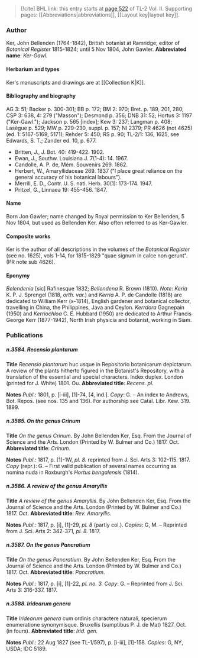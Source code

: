 > [!cite] BHL link: this entry starts at [page 522](https://www.biodiversitylibrary.org/page/33068764) of TL-2 Vol. II.
> Supporting pages: [[Abbreviations|abbreviations]], [[Layout key|layout key]].

### Author

Ker, John Bellenden (1764-1842), British botanist at Ramridge; editor of *Botanical Register* 1815-1824; until 5 Nov 1804, John Gawler. 
**Abbreviated name**: *Ker-Gawl.*

#### Herbarium and types

Ker's manuscripts and drawings are at [[Collection K|K]].

#### Bibliography and biography

AG 3: 51; Backer p. 300-301; BB p. 172; BM 2: 970; Bret. p. 189, 201, 280; CSP 3: 638, 4: 279 ("Masson"); Desmond p. 356; DNB 31: 52; Hortus 3: 1197 ("Ker-Gawl."); Jackson p. 565 \[index\]; Kew 3: 237; Langman p. 408; Lasègue p. 529; MW p. 229-230, suppl. p. 157; NI 2379; PR 4626 (not 4625) (ed. 1: 5167-5169, 5171); Rehder 5: 450; RS p. 90; TL-2/1: 136, 1625, see Edwards, S. T.; Zander ed. 10, p. 677.
- Britten, J., J. Bot. 40: 419-422. 1902.
- Ewan, J., Southw. Louisiana J. 7(1-4): 14. 1967.
- Candolle, A. P. de, Mém. Souvenirs 269. 1862.
- Herbert, W., Amaryllidaceae 269. 1837 ("I place great reliance on the general accuracy of his botanical labours").
- Merrill, E. D., Contr. U. S. natl. Herb. 30(1): 173-174. 1947.
- Pritzel, G., Linnaea 19: 455-456. 1847.

#### Name

Born Jon Gawler; name changed by Royal permission to Ker Bellenden, 5 Nov 1804, but used as Bellenden Ker. Also often referred to as Ker-Gawler.

#### Composite works

Ker is the author of all descriptions in the volumes of the *Botanical Register* (see no. 1625), vols 1-14, for 1815-1829 "quae signum in calce non gerunt". (PR note sub 4626).

#### Eponymy

*Belendenia* \[sic\] Rafinesque 1832; *Bellendena* R. Brown (1810). *Note*: *Keria* K. P. J. Sprengel (1818, *orth. var.*) and *Kerria* A. P. de Candolle (1818) are dedicated to William Kerr (x-1814), English gardener and botanical collector, travelling in China, the Philippines, Java and Ceylon. *Kerrdora* Gagnepain (1950) and *Kerriochloa* C. E. Hubbard (1950) are dedicated to Arthur Francis George Kerr (1877-1942), North Irish physicia and botanist, working in Siam.

### Publications

##### n.3584. Recensio plantarum

**Title**
*Recensio plantarum* huc usque in Repositorio botanicarum depictarum. A review of the plants hitherto figured in the Botanist's Repository, with a translation of the essential and special characters. Index duplex. London (printed for J. White) 1801. Ou.
**Abbreviated title**: *Recens. pl.*

**Notes**
*Publ*.: 1801, p. \[i-iii\], \[1\]-74, \[4, ind.\]. *Copy*: G. – An index to Andrews, Bot. Repos. (see nos. 135 and 136). For authorship see Catal. Libr. Kew. 319. 1899.

##### n.3585. On the genus Crinum

**Title**
*On the genus Crinum*. By John Bellenden Ker, Esq. From the Journal of Science and the Arts. London (Printed by W. Bulmer and Co.) 1817. Oct.
**Abbreviated title**: *Crinum*.

**Notes**
*Publ*.: 1817, p. \[1\]-1W, *pl. 8.* reprinted from J. Sci. Arts 3: 102-115. 1817. *Copy* (repr.): G. – First valid publication of several names occurring as nomina nuda in Roxburgh's *Hortus bengalensis* (1814).

##### n.3586. A review of the genus Amaryllis

**Title**
*A review of the genus Amaryllis*. By John Bellenden Ker, Esq. From the Journal of Science and the Arts. London (Printed by W. Bulmer and Co.) 1817. Oct.
**Abbreviated title**: *Rev. Amaryllis*.

**Notes**
*Publ*.: 1817, p. \[i\], \[1\]-29, *pl. 8* (partly col.). *Copies*: G, M. – Reprinted from J. Sci. Arts 2: 342-371, *pl. 8.* 1817.

##### n.3587. On the genus Pancratium

**Title**
*On the genus Pancratium*. By John Bellenden Ker, Esq. From the Journal of Science and the Arts. London (Printed by W. Bulmer and Co.) 1817. Oct.
**Abbreviated title**: *Pancratium*.

**Notes**
*Publ*.: 1817, p. \[i\], \[1\]-22, *pl. no. 3. Copy*: G. – Reprinted from J. Sci. Arts 3: 316-337. 1817.

##### n.3588. Iridearum genera

**Title**
*Iridearum genera* cum ordinis charactere naturali, specierum enumeratione synonymisque. Bruxellis (sumptibus P. J. de Mat) 1827. Oct. (in fours).
**Abbreviated title**: *Irid. gen.*

**Notes**
*Publ*.: 22 Aug 1827 (see TL-1/597), p. \[i-iii\], \[1\]-158. *Copies*: G, NY, USDA; IDC 5189.

